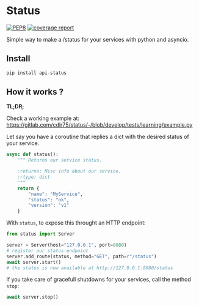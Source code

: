 # Status
[![PEP8](https://img.shields.io/badge/code%20style-pep8-green.svg)](https://www.python.org/dev/peps/pep-0008/)
[![coverage report](https://gitlab.com/cdlr75/status/badges/master/coverage.svg)](https://gitlab.com/cdlr75/status/-/commits/master)


Simple way to make a /status for your services with python and asyncio.

## Install

```sh
pip install api-status
```

## How it works ?

**TL;DR;**

Check a working example at:
https://gitlab.com/cdlr75/status/-/blob/develop/tests/learning/example.py


Let say you have a coroutine that replies a dict with the desired status of your service.
```py
async def status():
    """ Returns our service status.

    :returns: Misc info about our service.
    :rtype: dict
    """
    return {
        "name": "MyService",
        "status": "ok",
        "version": "v1"
    }
```
With `status`, to expose this throught an HTTP endpoint:
```py
from status import Server

server = Server(host="127.0.0.1", port=8080)
# register our status endpoint
server.add_route(status, method="GET", path=r"/status")
await server.start()
# the status is now available at http://127.0.0.1:8080/status
```
If you take care of gracefull shutdowns for your services, call the method `stop`:
```py
await server.stop()
```
